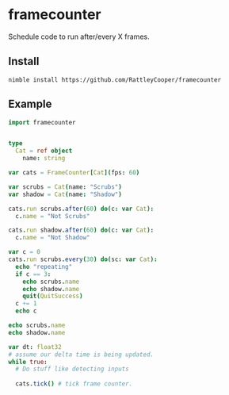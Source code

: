 # framecounter
 Schedule code to run after/every X frames.

## Install

`nimble install https://github.com/RattleyCooper/framecounter`

## Example

```nim
import framecounter


type 
  Cat = ref object
    name: string

var cats = FrameCounter[Cat](fps: 60)

var scrubs = Cat(name: "Scrubs")
var shadow = Cat(name: "Shadow")

cats.run scrubs.after(60) do(c: var Cat):
  c.name = "Not Scrubs"

cats.run shadow.after(60) do(c: var Cat):
  c.name = "Not Shadow"

var c = 0
cats.run scrubs.every(30) do(sc: var Cat):
  echo "repeating"
  if c == 3:
    echo scrubs.name
    echo shadow.name
    quit(QuitSuccess)
  c += 1
  echo c

echo scrubs.name
echo shadow.name

var dt: float32 
# assume our delta time is being updated.
while true:
  # Do stuff like detecting inputs
  
  cats.tick() # tick frame counter.
```
